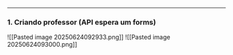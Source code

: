 
---

### **1. Criando professor (API espera um forms)**
![[Pasted image 20250624092933.png]]
![[Pasted image 20250624093000.png]]
